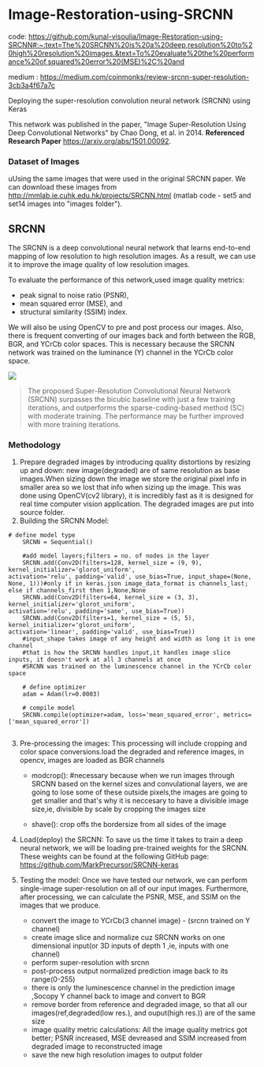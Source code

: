 # Image-Restoration-using-SRCNN

code: https://github.com/kunal-visoulia/Image-Restoration-using-SRCNN#:~:text=The%20SRCNN%20is%20a%20deep,resolution%20to%20high%20resolution%20images.&text=To%20evaluate%20the%20performance%20of,squared%20error%20(MSE)%2C%20and

medium : https://medium.com/coinmonks/review-srcnn-super-resolution-3cb3a4f67a7c

Deploying the super-resolution convolution neural network (SRCNN) using Keras

This network was published in the paper, "Image Super-Resolution Using Deep Convolutional Networks" by Chao Dong, et al. in 2014. 
**Referenced Research Paper** https://arxiv.org/abs/1501.00092.

### Dataset of Images
uUsing the same images that were used in the original SRCNN paper. We can download these images from http://mmlab.ie.cuhk.edu.hk/projects/SRCNN.html (matlab code - set5 and set14 images into "images folder").

## SRCNN
The SRCNN is a deep convolutional neural network that learns end-to-end mapping of low resolution to high resolution images. As a result, we can use it to improve the image quality of low resolution images.

To evaluate the performance of this network,used image quality metrics:
- peak signal to noise ratio (PSNR), 
- mean squared error (MSE), and 
- structural similarity (SSIM) index.

We will also be using OpenCV to pre and post process our images. Also, there is frequent converting of our images back and forth between the RGB, BGR, and YCrCb color spaces. This is necessary because the SRCNN network was trained on the luminance (Y) channel in the YCrCb color space.

![](http://mmlab.ie.cuhk.edu.hk/projects/SRCNN/img/figure1.png)<br/>
>The proposed Super-Resolution Convolutional Neural Network (SRCNN) surpasses the bicubic baseline with just a few training iterations, and outperforms the sparse-coding-based method (SC) with moderate training. The performance may be further improved with more training iterations.

### Methodology
1. Prepare degraded images by introducing quality distortions by resizing up and down: new image(degraded) are of same resolution as base images.When sizing down the image we store the original pixel info in smaller area so we lost that info when sizing up the image. This was done using OpenCV(cv2 library), it is incredibly fast as it is designed for real time computer vision application. The degraded images are put into source folder.
2. Building the SRCNN Model:<br/>
```
# define model type
    SRCNN = Sequential()
    
    #add model layers;filters = no. of nodes in the layer
    SRCNN.add(Conv2D(filters=128, kernel_size = (9, 9), kernel_initializer='glorot_uniform',                     activation='relu', padding='valid', use_bias=True, input_shape=(None, None, 1)))#only if in keras.json image_data_format is channels_last; else if channels_first then 1,None,None
    SRCNN.add(Conv2D(filters=64, kernel_size = (3, 3), kernel_initializer='glorot_uniform',                     activation='relu', padding='same', use_bias=True))
    SRCNN.add(Conv2D(filters=1, kernel_size = (5, 5), kernel_initializer='glorot_uniform',                     activation='linear', padding='valid', use_bias=True))
    #input_shape takes image of any height and width as long it is one channel
    #that is how the SRCNN handles input,it handles image slice inputs, it doesn't work at all 3 channels at once
    #SRCNN was trained on the luminescence channel in the YCrCb color space 
    
    # define optimizer
    adam = Adam(lr=0.0003)
    
    # compile model
    SRCNN.compile(optimizer=adam, loss='mean_squared_error', metrics=['mean_squared_error'])
    
```
3. Pre-processing the images: This processing will include cropping and color space conversions.load the degraded and reference images, in opencv, images are loaded as BGR channels
   
   - modcrop(): #necessary because when we run images through SRCNN based on the kernel sizes and convulational layers, we are going to lose some of these outside pixels,the images are going to get smaller and that's why it is neccesary to have a divisible image size,ie, divisible by scale by cropping the images size
  
   - shave(): crop offs the bordersize from all sides of the image

4. Load(deploy) the SRCNN: To save us the time it takes to train a deep neural network, we will be loading pre-trained weights for the SRCNN. These weights can be found at the following GitHub page: https://github.com/MarkPrecursor/SRCNN-keras

5. Testing the model: Once we have tested our network, we can perform single-image super-resolution on all of our input images. Furthermore, after processing, we can calculate the PSNR, MSE, and SSIM on the images that we produce. 
   - convert the image to YCrCb(3 channel image) - (srcnn trained on Y channel)
   - create image slice and normalize cuz SRCNN works on one dimensional input(or 3D inputs of depth 1 ,ie, inputs with one channel)
   - perform super-resolution with srcnn
   - post-process output normalized prediction image back to its range(0-255)
   - there is only the luminescence channel in the prediction image ,Socopy Y channel back to image and convert to BGR
   - remove border from reference and degraded image, so that all our images(ref,degraded(low res.), and ouput(high res.)) are of the same size
   - image quality metric calculations: All the image quality metrics got better; PSNR increased, MSE devreased and SSIM increased from degraded image to reconstructed image
   - save the new high resolution images to output folder

